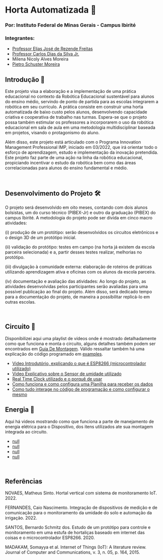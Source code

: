 # Horta Automatizada 🌻
### Por: Instituto Federal de Minas Gerais - Campus Ibirité
### Integrantes:
* [Professor Elias José de Rezende Freitas](https://github.com/eliasjof)
* [Professor Carlos Dias da Silva Jr.](https://github.com/Carlos-Jr)
* Milena Nicoly Alves Moreira
* [Pietro Schuster Moreira](https://github.com/Schusteerr)

## Introdução 📃

Este projeto visa a elaboração e a implementação de uma prática educacional no contexto da Robótica Educacional sustentável para alunos do ensino médio, servindo de ponto de partida para as escolas integrarem a robótica em seu currículo. A prática consiste em construir uma horta automatizada de baixo custo pelos alunos, desenvolvendo capacidade criativa e cooperativa de trabalho nas turmas. Espera-se que o projeto possa também estimular os professores a incorporarem o uso da robótica educacional em sala de aula em uma metodologia multidisciplinar baseada em projetos, visando o protagonismo do aluno.

Além disso, este projeto está articulado com o Programa Innovation Management Professional IMP, iniciado em 03/2022, que irá orientar todo o esforço de aprendizagem, estudo e implementação da inovação pretendida. Este projeto faz parte de uma ação na linha da robótica educacional, propiciando incentivar o estudo da robótica bem como das áreas correlacionadas para alunos do ensino fundamental e médio.

<br>

## Desenvolvimento do Projeto 🛠
 
O projeto será desenvolvido em oito meses, contando com dois alunos bolsistas, um do curso técnico (PIBEX-Jr) e outro da graduação (PIBEX) do campus Ibirité. A metodologia do projeto pode ser divida em cinco macro atividades:

(i) produção de um protótipo: serão desenvolvidos os circuitos eletrônicos e o design 3D de um protótipo inicial.

(ii) validação do protótipo: testes em campo (na horta já existem da escola parceira selecionada) e a, partir desses testes realizar, melhorias no protótipo.

(iii) divulgação à comunidade externa: elaboração de roteiros de práticas utilizando aprendizagem ativa e oficinas com os alunos da escola parceira.

(iv) documentação e avaliação das atividades: Ao longo do projeto, as atividades desenvolvidas pelos participantes serão avaliadas para uma possível publicação ao final do projeto. Além disso, será dedicado tempo para a documentação do projeto, de maneira a possibilitar replicá-lo em outras escolas.

<br>

## Circuito 🔌
Disponibilizei aqui uma playlist de vídeos onde é mostrado detalhadamente como que funciona e monta o circuito, alguns detalhes também podem ser encontrados em [Guia De Montagem](https://github.com/Schusteerr/Horta-Automatizada/tree/main/assets/Guia%20de%20Montagem). Válido ressaltar também há uma explicação do código programado em [examples](https://github.com/Schusteerr/Horta-Automatizada/tree/main/examples).

* [Video Introdutório, explicando o que é ESP8266 (microcontrolador utilizado)](https://drive.google.com/file/d/1Pkusc8WeXFENJG-tFHynk2-1EAQGb-vN/view?usp=share_link)
* [Video Explicativo sobre o Sensor de umidade utilizado]()
* [Real Time Clock utilizado e o porquê de usar]()
* [Como funciona e como configura uma Planilha para receber os dados]()
* [Como tudo interage no código de programação e como configurar o mesmo]()

## Energia 🔋
Aqui há videos mostrando como que funciona a parte de manejamento de energia elétrica para o Dispositivo, dos itens utilizados ate sua montagem integrada ao circuito.

* [null]()
* [null]()
* [null]()
* [null]()

<br>

## Referências 

NOVAES, Matheus Sinto. Hortal vertical com sistema de monitoramento IoT. 2022.

FERNANDES, Caio Nascimento. Integração de dispositivos de medição e de comunicação para o monitoramento da umidade do solo e automação da irrigação. 2022.

SANTOS, Bernardo Schmitz dos. Estudo de um protótipo para controle e monitoramento em uma estufa de hortaliças baseado em internet das coisas e o microcontrolador ESP8266. 2020.

MADAKAM, Somayya et al. Internet of Things (IoT): A literature review. Journal of Computer and Communications, v. 3, n. 05, p. 164, 2015.